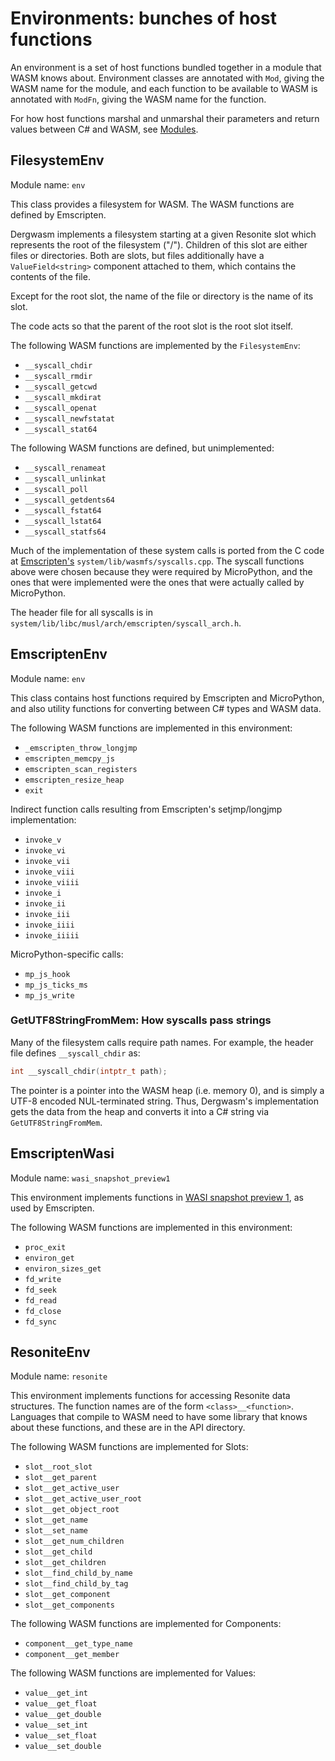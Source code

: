 # Environments: bunches of host functions

An environment is a set of host functions bundled together in a module that WASM knows about. Environment classes are annotated with `Mod`, giving the WASM name for the module, and each function to be available to WASM is annotated with `ModFn`, giving the WASM name for the function.

For how host functions marshal and unmarshal their parameters and return values between C# and WASM, see [Modules](../Modules/README.md).

## FilesystemEnv

Module name: `env`

This class provides a filesystem for WASM. The WASM functions are defined by Emscripten.

Dergwasm implements a filesystem starting at a given Resonite slot which represents the root of the filesystem ("/"). Children of this slot are either files or directories. Both are slots, but files additionally have a `ValueField<string>` component attached to them, which contains the contents of the file.

Except for the root slot, the name of the file or directory is the name of its slot.

The code acts so that the parent of the root slot is the root slot itself.

The following WASM functions are implemented by the `FilesystemEnv`:

* `__syscall_chdir`
* `__syscall_rmdir`
* `__syscall_getcwd`
* `__syscall_mkdirat`
* `__syscall_openat`
* `__syscall_newfstatat`
* `__syscall_stat64`

The following WASM functions are defined, but unimplemented:

* `__syscall_renameat`
* `__syscall_unlinkat`
* `__syscall_poll`
* `__syscall_getdents64`
* `__syscall_fstat64`
* `__syscall_lstat64`
* `__syscall_statfs64`

Much of the implementation of these system calls is ported from the C code at [Emscripten's](https://github.com/emscripten-core/emscripten) `system/lib/wasmfs/syscalls.cpp`. The syscall functions above were chosen because they were required by MicroPython, and the ones that were implemented were the ones that were actually called by MicroPython.

The header file for all syscalls is in `system/lib/libc/musl/arch/emscripten/syscall_arch.h`.

## EmscriptenEnv

Module name: `env`

This class contains host functions required by Emscripten and MicroPython, and also utility functions for converting between C# types and WASM data.

The following WASM functions are implemented in this environment:

* `_emscripten_throw_longjmp`
* `emscripten_memcpy_js`
* `emscripten_scan_registers`
* `emscripten_resize_heap`
* `exit`

Indirect function calls resulting from Emscripten's setjmp/longjmp implementation:

* `invoke_v`
* `invoke_vi`
* `invoke_vii`
* `invoke_viii`
* `invoke_viiii`
* `invoke_i`
* `invoke_ii`
* `invoke_iii`
* `invoke_iiii`
* `invoke_iiiii`

MicroPython-specific calls:

* `mp_js_hook`
* `mp_js_ticks_ms`
* `mp_js_write`

### GetUTF8StringFromMem: How syscalls pass strings

Many of the filesystem calls require path names. For example, the header file defines `__syscall_chdir` as:

```c
int __syscall_chdir(intptr_t path);
```

The pointer is a pointer into the WASM heap (i.e. memory 0), and is simply a UTF-8 encoded NUL-terminated string. Thus, Dergwasm's implementation gets the data from the heap and converts it into a C# string via `GetUTF8StringFromMem`.

## EmscriptenWasi

Module name: `wasi_snapshot_preview1`

This environment implements functions in [WASI snapshot preview 1](https://github.com/WebAssembly/WASI/blob/main/legacy/preview1/witx/wasi_snapshot_preview1.witx), as used by Emscripten.

The following WASM functions are implemented in this environment:

* `proc_exit`
* `environ_get`
* `environ_sizes_get`
* `fd_write`
* `fd_seek`
* `fd_read`
* `fd_close`
* `fd_sync`

## ResoniteEnv

Module name: `resonite`

This environment implements functions for accessing Resonite data structures. The function names are of the form `<class>__<function>`. Languages that compile to WASM need to have some library that knows about these functions, and these are in the API directory.

The following WASM functions are implemented for Slots:

* `slot__root_slot`
* `slot__get_parent`
* `slot__get_active_user`
* `slot__get_active_user_root`
* `slot__get_object_root`
* `slot__get_name`
* `slot__set_name`
* `slot__get_num_children`
* `slot__get_child`
* `slot__get_children`
* `slot__find_child_by_name`
* `slot__find_child_by_tag`
* `slot__get_component`
* `slot__get_components`

The following WASM functions are implemented for Components:

* `component__get_type_name`
* `component__get_member`

The following WASM functions are implemented for Values:

* `value__get_int`
* `value__get_float`
* `value__get_double`
* `value__set_int`
* `value__set_float`
* `value__set_double`
